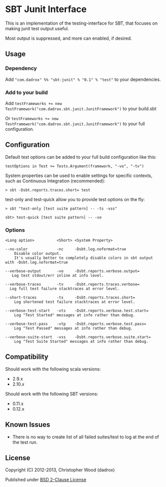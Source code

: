 # SBT Junit Interface

This is an implementation of the testing-interface for SBT, that focuses on making junit test output useful.

Most output is suppressed, and more can enabled, if desired.

## Usage

### Dependency

Add `"com.dadrox" %% "sbt-junit" % "0.1" % "test"` to your dependencies.

### Add to your build 

Add `testFrameworks += new TestFramework("com.dadrox.sbt.junit.JunitFramework")` to your build.sbt

Or `testFrameworks += new TestFramework("com.dadrox.sbt.junit.JunitFramework")` to your full configuration.

## Configuration 

Default test options can be added to your full build configuration like this:

    testOptions in Test += Tests.Argument(framework, "-vo", "-tv")

System properties can be used to enable settings for specific contexts, such as Continuous Integration (recommended):

    > sbt -Dsbt.reports.traces.short= test

test-only and test-quick allow you to provide test options on the fly:

    > sbt "test-only [test suite pattern] -- -ts -vss"

    sbt> test-quick [test suite pattern] -- -vo

### Options
    
    <Long option>          <Short> <System Property>
    
    --no-color             -nc     -Dsbt.log.noformat=true
        Disable color output.
        It's usually better to completely disable colors in sbt output with -Dsbt.log.noformat=true
        
    --verbose-output       -vo     -Dsbt.reports.verbose.output=     
       Log test stdout/err inline at info level.
       
    --verbose-traces       -tv     -Dsbt.reports.traces.verbose=
      Log full test failure stacktraces at error level.
      
    --short-traces         -ts     -Dsbt.reports.traces.short=
        Log shortened test failure stacktraces at error level.
        
    --verbose-test-start   -vts    -Dsbt.reports.verbose.test.start=
        Log "Test Started" messages at info rather than debug.
        
    --verbose-test-pass    -vtp    -Dsbt.reports.verbose.test.pass=
        Log "Test Passed" messages at info rather than debug.
        
    --verbose-suite-start  -vss    -Dsbt.reports.verbose.suite.start=
        Log "Test Suite Started" messages at info rather than debug.

## Compatibility

Should work with the following scala versions:

 * 2.9.x
 * 2.10.x
 
Should work with the following SBT versions:

 * 0.11.x
 * 0.12.x

## Known Issues

 * There is no way to create list of all failed suites/test to log at the end of the test run. 

## License

Copyright (C) 2012-2013, Christopher Wood (dadrox)

Published under [BSD 2-Clause License](http://opensource.org/licenses/BSD-2-Clause)